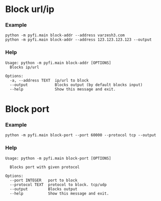 # Block url/ip

### Example
```commandline
python -m pyfi.main block-addr --address varzesh3.com
python -m pyfi.main block-addr --address 123.123.123.123 --output
```

### Help
```
Usage: python -m pyfi.main block-addr [OPTIONS]
  Blocks ip/url

Options:
  -a, --address TEXT  ip/url to block
  --output            Blocks output (by default blocks input)
  --help              Show this message and exit.
```

# Block port

### Example
```commandline
python -m pyfi.main block-port --port 60000 --protocol tcp --output
```

### Help
```
Usage: python -m pyfi.main block-port [OPTIONS]

  Blocks port with given protocol

Options:
  --port INTEGER   port to block
  --protocol TEXT  protocol to block. tcp/udp
  --output         Blocks output
  --help           Show this message and exit.
```